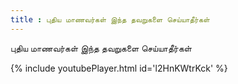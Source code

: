 ```yaml
---
title : புதிய மாணவர்கள் இந்த தவறுகளை செய்யாதீர்கள்
---
```


புதிய மாணவர்கள் இந்த தவறுகளை செய்யாதீர்கள்



{% include youtubePlayer.html id='l2HnKWtrKck' %}
